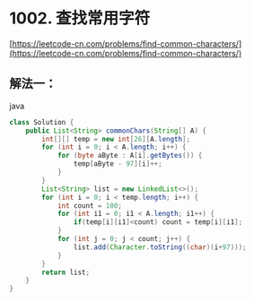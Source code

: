 # 1002. 查找常用字符

[https://leetcode-cn.com/problems/find-common-characters/](https://leetcode-cn.com/problems/find-common-characters/)
## 解法一：
java
```java
class Solution {
    public List<String> commonChars(String[] A) {
        int[][] temp = new int[26][A.length];
        for (int i = 0; i < A.length; i++) {
            for (byte aByte : A[i].getBytes()) {
                temp[aByte - 97][i]++;
            }
        }
        List<String> list = new LinkedList<>();
        for (int i = 0; i < temp.length; i++) {
            int count = 100;
            for (int i1 = 0; i1 < A.length; i1++) {
                if(temp[i][i1]<count) count = temp[i][i1];
            }
            for (int j = 0; j < count; j++) {
                list.add(Character.toString((char)(i+97)));
            }
        }
        return list;
    }
}
```